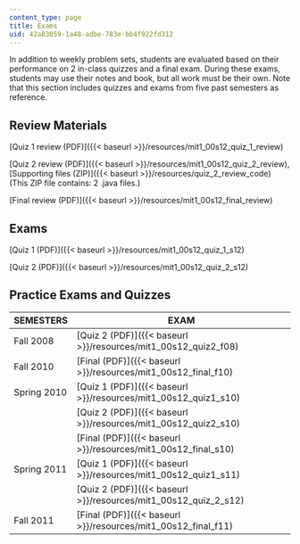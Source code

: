 ```yaml
---
content_type: page
title: Exams
uid: 42a83059-1a48-adbe-783e-bb4f922fd312
---
```


In addition to weekly problem sets, students are evaluated based on their performance on 2 in-class quizzes and a final exam. During these exams, students may use their notes and book, but all work must be their own. Note that this section includes quizzes and exams from five past semesters as reference.

Review Materials
----------------

[Quiz 1 review (PDF)]({{< baseurl >}}/resources/mit1_00s12_quiz_1_review)

[Quiz 2 review (PDF)]({{< baseurl >}}/resources/mit1_00s12_quiz_2_review), [Supporting files (ZIP)]({{< baseurl >}}/resources/quiz_2_review_code) (This ZIP file contains: 2 .java files.)

[Final review (PDF)]({{< baseurl >}}/resources/mit1_00s12_final_review)

Exams
-----

[Quiz 1 (PDF)]({{< baseurl >}}/resources/mit1_00s12_quiz_1_s12)

[Quiz 2 (PDF)]({{< baseurl >}}/resources/mit1_00s12_quiz_2_s12)

Practice Exams and Quizzes
--------------------------

| SEMESTERS | EXAM |
| --- | --- |
| Fall 2008 | [Quiz 2 (PDF)]({{< baseurl >}}/resources/mit1_00s12_quiz2_f08) |
| Fall 2010 | [Final (PDF)]({{< baseurl >}}/resources/mit1_00s12_final_f10) |
| Spring 2010 | [Quiz 1 (PDF)]({{< baseurl >}}/resources/mit1_00s12_quiz1_s10) |
| &nbsp; | [Quiz 2 (PDF)]({{< baseurl >}}/resources/mit1_00s12_quiz2_s10) |
| &nbsp; | [Final (PDF)]({{< baseurl >}}/resources/mit1_00s12_final_s10) |
| Spring 2011 | [Quiz 1 (PDF)]({{< baseurl >}}/resources/mit1_00s12_quiz1_s11) |
| &nbsp; | [Quiz 2 (PDF)]({{< baseurl >}}/resources/mit1_00s12_quiz_2_s12) |
| Fall 2011 | [Final (PDF)]({{< baseurl >}}/resources/mit1_00s12_final_f11)
